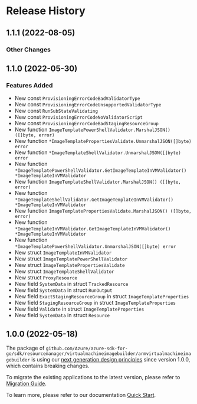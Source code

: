 # Release History

## 1.1.1 (2022-08-05)
### Other Changes


## 1.1.0 (2022-05-30)
### Features Added

- New const `ProvisioningErrorCodeBadValidatorType`
- New const `ProvisioningErrorCodeUnsupportedValidatorType`
- New const `RunSubStateValidating`
- New const `ProvisioningErrorCodeNoValidatorScript`
- New const `ProvisioningErrorCodeBadStagingResourceGroup`
- New function `ImageTemplatePowerShellValidator.MarshalJSON() ([]byte, error)`
- New function `*ImageTemplatePropertiesValidate.UnmarshalJSON([]byte) error`
- New function `*ImageTemplateShellValidator.UnmarshalJSON([]byte) error`
- New function `*ImageTemplatePowerShellValidator.GetImageTemplateInVMValidator() *ImageTemplateInVMValidator`
- New function `ImageTemplateShellValidator.MarshalJSON() ([]byte, error)`
- New function `*ImageTemplateShellValidator.GetImageTemplateInVMValidator() *ImageTemplateInVMValidator`
- New function `ImageTemplatePropertiesValidate.MarshalJSON() ([]byte, error)`
- New function `*ImageTemplateInVMValidator.GetImageTemplateInVMValidator() *ImageTemplateInVMValidator`
- New function `*ImageTemplatePowerShellValidator.UnmarshalJSON([]byte) error`
- New struct `ImageTemplateInVMValidator`
- New struct `ImageTemplatePowerShellValidator`
- New struct `ImageTemplatePropertiesValidate`
- New struct `ImageTemplateShellValidator`
- New struct `ProxyResource`
- New field `SystemData` in struct `TrackedResource`
- New field `SystemData` in struct `RunOutput`
- New field `ExactStagingResourceGroup` in struct `ImageTemplateProperties`
- New field `StagingResourceGroup` in struct `ImageTemplateProperties`
- New field `Validate` in struct `ImageTemplateProperties`
- New field `SystemData` in struct `Resource`


## 1.0.0 (2022-05-18)

The package of `github.com/Azure/azure-sdk-for-go/sdk/resourcemanager/virtualmachineimagebuilder/armvirtualmachineimagebuilder` is using our [next generation design principles](https://azure.github.io/azure-sdk/general_introduction.html) since version 1.0.0, which contains breaking changes.

To migrate the existing applications to the latest version, please refer to [Migration Guide](https://aka.ms/azsdk/go/mgmt/migration).

To learn more, please refer to our documentation [Quick Start](https://aka.ms/azsdk/go/mgmt).